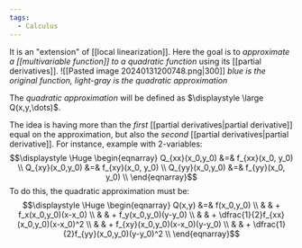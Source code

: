 ```yaml
---
tags:
  - Calculus
---
```

It is an "extension" of [[local linearization]]. Here the goal is to *approximate a [[multivariable function]] to a quadratic function* using its [[partial derivatives]]. 
![[Pasted image 20240131200748.png|300]]
_blue is the original function, light-gray is the quadratic approximation_

The *quadratic approximation* will be defined as $\displaystyle \large Q(x,y,\dots)$.

The idea is having more than the *first* [[partial derivatives|partial derivative]] equal on the approximation, but also the *second* [[partial derivatives|partial derivative]]. For instance, example with 2-variables:
$$\displaystyle \Huge \begin{eqnarray} 
Q_{xx}(x_0,y_0) &=& f_{xx}(x_0, y_0) \\
Q_{xy}(x_0,y_0) &=& f_{xy}(x_0, y_0) \\
Q_{yy}(x_0,y_0) &=& f_{yy}(x_0, y_0) \\
\end{eqnarray}$$
To do this, the quadratic approximation must be:
$$\displaystyle \Huge \begin{eqnarray} 
Q(x,y) &=& f(x_0,y_0) \\
       & & + f_x(x_0,y_0)(x-x_0) \\
       & & + f_y(x_0,y_0)(y-y_0) \\
       & & + \dfrac{1}{2}f_{xx}(x_0,y_0)(x-x_0)^2 \\
       & & + f_{xy}(x_0,y_0)(x-x_0)(y-y_0) \\
       & & + \dfrac{1}{2}f_{yy}(x_0,y_0)(y-y_0)^2 \\
\end{eqnarray}$$

